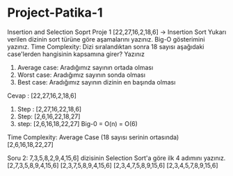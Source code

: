 # Project-Patika-1
Insertion and Selection Soprt
Proje 1
[22,27,16,2,18,6] -> Insertion Sort
Yukarı verilen dizinin sort türüne göre aşamalarını yazınız.
Big-O gösterimini yazınız.
Time Complexity: Dizi sıralandıktan sonra 18 sayısı aşağıdaki case'lerden hangisinin kapsamına girer? Yazınız
1.	Average case: Aradığımız sayının ortada olması
2.	Worst case: Aradığımız sayının sonda olması
3.	Best case: Aradığımız sayının dizinin en başında olması

Cevap :
[22,27,16,2,18,6]
1.	Step : [2,27,16,22,18,6]
2.	Step: [2,6,16,22,18,27]
3.	step: [2,6,16,18,22,27]
Big-0 = O(n) = O(6)

Time Complexity:
Average Case (18 sayısı serinin ortasında)
[2,6,16,18,22,27]


Soru 2:
7,3,5,8,2,9,4,15,6] dizisinin Selection Sort'a göre ilk 4 adımını yazınız.
[2,7,3,5,8,9,4,15,6]
[2,3,7,5,8,9,4,15,6]
[2,3,4,7,5,8,9,15,6]
[2,3,4,5,7,8,9,15,6]
